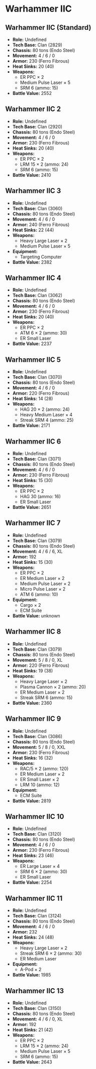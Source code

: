 # Warhammer IIC
## Warhammer IIC (Standard)
- **Role:** Undefined
- **Tech Base:** Clan (2829)
- **Chassis:** 80 tons (Endo Steel)
- **Movement:** 4 / 6 / 0
- **Armor:** 230 (Ferro Fibrous)
- **Heat Sinks:** 20 (40)
- **Weapons:**
  - ER PPC × 2
  - Medium Pulse Laser × 5
  - SRM 6 (ammo: 15)
- **Battle Value:** 2552

## Warhammer IIC 2
- **Role:** Undefined
- **Tech Base:** Clan (2920)
- **Chassis:** 80 tons (Endo Steel)
- **Movement:** 4 / 6 / 0
- **Armor:** 230 (Ferro Fibrous)
- **Heat Sinks:** 20 (40)
- **Weapons:**
  - ER PPC × 2
  - LRM 15 × 2 (ammo: 24)
  - SRM 6 (ammo: 15)
- **Battle Value:** 2410

## Warhammer IIC 3
- **Role:** Undefined
- **Tech Base:** Clan (3060)
- **Chassis:** 80 tons (Endo Steel)
- **Movement:** 4 / 6 / 0
- **Armor:** 240 (Ferro Fibrous)
- **Heat Sinks:** 22 (44)
- **Weapons:**
  - Heavy Large Laser × 2
  - Medium Pulse Laser × 5
- **Equipment:**
  - Targeting Computer
- **Battle Value:** 2382

## Warhammer IIC 4
- **Role:** Undefined
- **Tech Base:** Clan (3062)
- **Chassis:** 80 tons (Endo Steel)
- **Movement:** 4 / 6 / 0
- **Armor:** 230 (Ferro Fibrous)
- **Heat Sinks:** 20 (40)
- **Weapons:**
  - ER PPC × 2
  - ATM 6 × 2 (ammo: 30)
  - ER Small Laser
- **Battle Value:** 2237

## Warhammer IIC 5
- **Role:** Undefined
- **Tech Base:** Clan (3070)
- **Chassis:** 80 tons (Endo Steel)
- **Movement:** 4 / 6 / 0
- **Armor:** 220 (Ferro Fibrous)
- **Heat Sinks:** 14 (28)
- **Weapons:**
  - HAG 20 × 2 (ammo: 24)
  - Heavy Medium Laser × 4
  - Streak SRM 4 (ammo: 25)
- **Battle Value:** 2171

## Warhammer IIC 6
- **Role:** Undefined
- **Tech Base:** Clan (3071)
- **Chassis:** 80 tons (Endo Steel)
- **Movement:** 4 / 6 / 0
- **Armor:** 230 (Ferro Fibrous)
- **Heat Sinks:** 15 (30)
- **Weapons:**
  - ER PPC × 2
  - HAG 30 (ammo: 16)
  - ER Small Laser
- **Battle Value:** 2651

## Warhammer IIC 7
- **Role:** Undefined
- **Tech Base:** Clan (3079)
- **Chassis:** 80 tons (Endo Steel)
- **Movement:** 4 / 6 / 6, XL
- **Armor:** 192
- **Heat Sinks:** 15 (30)
- **Weapons:**
  - ER PPC × 2
  - ER Medium Laser × 2
  - Medium Pulse Laser × 2
  - Micro Pulse Laser × 2
  - ATM 6 (ammo: 10)
- **Equipment:**
  - Cargo × 2
  - ECM Suite
- **Battle Value:** unknown

## Warhammer IIC 8
- **Role:** Undefined
- **Tech Base:** Clan (3079)
- **Chassis:** 80 tons (Endo Steel)
- **Movement:** 5 / 8 / 0, XL
- **Armor:** 220 (Ferro Fibrous)
- **Heat Sinks:** 19 (38)
- **Weapons:**
  - Heavy Large Laser × 2
  - Plasma Cannon × 2 (ammo: 20)
  - ER Medium Laser × 2
  - Streak SRM 6 (ammo: 15)
- **Battle Value:** 2360

## Warhammer IIC 9
- **Role:** Undefined
- **Tech Base:** Clan (3086)
- **Chassis:** 80 tons (Endo Steel)
- **Movement:** 5 / 8 / 0, XXL
- **Armor:** 230 (Ferro Fibrous)
- **Heat Sinks:** 16 (32)
- **Weapons:**
  - RAC/5 × 2 (ammo: 120)
  - ER Medium Laser × 2
  - ER Small Laser × 2
  - LRM 10 (ammo: 12)
- **Equipment:**
  - ECM Suite
- **Battle Value:** 2819

## Warhammer IIC 10
- **Role:** Undefined
- **Tech Base:** Clan (3120)
- **Chassis:** 80 tons (Endo Steel)
- **Movement:** 4 / 6 / 0
- **Armor:** 230 (Ferro Fibrous)
- **Heat Sinks:** 23 (46)
- **Weapons:**
  - ER Large Laser × 4
  - SRM 6 × 2 (ammo: 30)
  - ER Small Laser
- **Battle Value:** 2254

## Warhammer IIC 11
- **Role:** Undefined
- **Tech Base:** Clan (3124)
- **Chassis:** 80 tons (Endo Steel)
- **Movement:** 4 / 6 / 0
- **Armor:** 232
- **Heat Sinks:** 24 (48)
- **Weapons:**
  - Heavy Large Laser × 2
  - Streak SRM 6 × 2 (ammo: 30)
  - ER Medium Laser
- **Equipment:**
  - A-Pod × 2
- **Battle Value:** 1985

## Warhammer IIC 13
- **Role:** Undefined
- **Tech Base:** Clan (3150)
- **Chassis:** 80 tons (Endo Steel)
- **Movement:** 4 / 6 / 0, XL
- **Armor:** 192
- **Heat Sinks:** 21 (42)
- **Weapons:**
  - ER PPC × 2
  - LRM 15 × 2 (ammo: 24)
  - Medium Pulse Laser × 5
  - SRM 6 (ammo: 15)
- **Battle Value:** 2643

